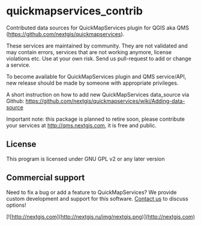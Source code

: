 # quickmapservices_contrib
Contributed data sources for QuickMapServices plugin for QGIS aka QMS (https://github.com/nextgis/quickmapservices).

These services are maintained by community. They are not validated and may contain errors, services that are not working anymore, license violations etc. Use at your own risk. Send us pull-request to add or change a service.

To become available for QuickMapServices plugin and QMS service/API, new release should be made by someone with appropriate privileges.

A short instruction on how to add new QuickMapServices data_source via Github: https://github.com/nextgis/quickmapservices/wiki/Adding-data-source

Important note: this package is planned to retire soon, please contribute your services at http://qms.nextgis.com, it is free and public.

License
-------------
This program is licensed under GNU GPL v2 or any later version

Commercial support
----------
Need to fix a bug or add a feature to QuickMapServices? We provide custom development and support for this software. [Contact us](http://nextgis.com/contact/) to discuss options!

[![http://nextgis.com](http://nextgis.ru/img/nextgis.png)](http://nextgis.com)
